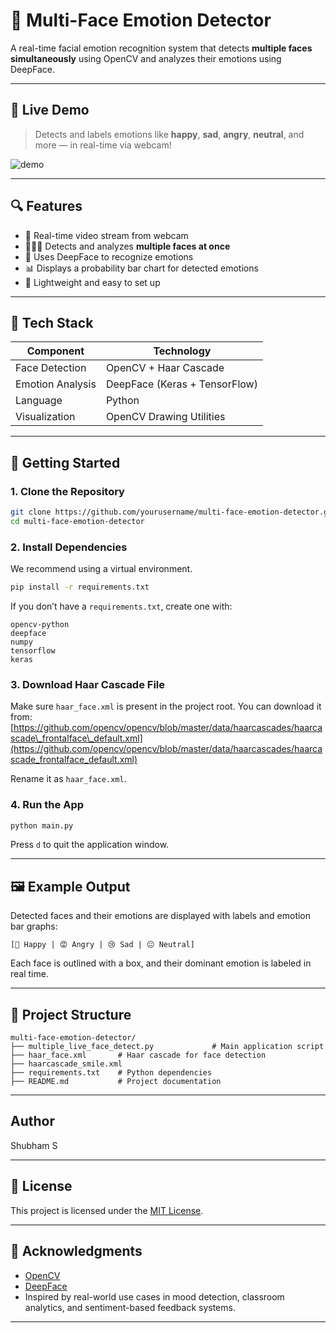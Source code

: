 # 👥 Multi-Face Emotion Detector

A real-time facial emotion recognition system that detects **multiple faces simultaneously** using OpenCV and analyzes their emotions using DeepFace.

---

## 📸 Live Demo

> Detects and labels emotions like **happy**, **sad**, **angry**, **neutral**, and more — in real-time via webcam!

![demo](screenshots/demo.gif) <!-- Optional: Add a GIF or image -->

---

## 🔍 Features

- 🎥 Real-time video stream from webcam
- 👨‍👩‍👧 Detects and analyzes **multiple faces at once**
- 🧠 Uses DeepFace to recognize emotions
- 📊 Displays a probability bar chart for detected emotions
- 🧱 Lightweight and easy to set up

---

## 🧠 Tech Stack

| Component  | Technology      |
|------------|-----------------|
| Face Detection | OpenCV + Haar Cascade |
| Emotion Analysis | DeepFace (Keras + TensorFlow) |
| Language | Python |
| Visualization | OpenCV Drawing Utilities |

---

## 🚀 Getting Started

### 1. Clone the Repository

```bash
git clone https://github.com/yourusername/multi-face-emotion-detector.git
cd multi-face-emotion-detector
````

### 2. Install Dependencies

We recommend using a virtual environment.

```bash
pip install -r requirements.txt
```

If you don’t have a `requirements.txt`, create one with:

```
opencv-python
deepface
numpy
tensorflow
keras
```

### 3. Download Haar Cascade File

Make sure `haar_face.xml` is present in the project root. You can download it from:
[https://github.com/opencv/opencv/blob/master/data/haarcascades/haarcascade\_frontalface\_default.xml](https://github.com/opencv/opencv/blob/master/data/haarcascades/haarcascade_frontalface_default.xml)

Rename it as `haar_face.xml`.

### 4. Run the App

```bash
python main.py
```

Press `d` to quit the application window.

---

## 🖼️ Example Output

Detected faces and their emotions are displayed with labels and emotion bar graphs:

```
[🙂 Happy | 😡 Angry | 😢 Sad | 😐 Neutral]
```

Each face is outlined with a box, and their dominant emotion is labeled in real time.

---

## 📁 Project Structure

```
multi-face-emotion-detector/
├── multiple_live_face_detect.py             # Main application script
├── haar_face.xml       # Haar cascade for face detection
├── haarcascade_smile.xml
├── requirements.txt    # Python dependencies
├── README.md           # Project documentation
```

---

## Author
Shubham S 


---

## 📄 License

This project is licensed under the [MIT License](LICENSE).

---

## 💬 Acknowledgments

* [OpenCV](https://opencv.org/)
* [DeepFace](https://github.com/serengil/deepface)
* Inspired by real-world use cases in mood detection, classroom analytics, and sentiment-based feedback systems.

---



